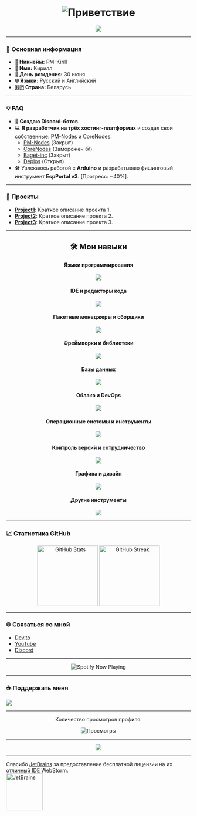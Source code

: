 <h1 align="center">
  <img src="https://readme-typing-svg.herokuapp.com?font=Fira+Code&size=28&duration=4000&pause=500&color=FF8C00&center=true&vCenter=true&width=600&height=60&lines=Добро+пожаловать+в+профиль+PM-Kirill!+🎉" alt="Приветствие">
</h1>

<p align="center">
  <img src="https://capsule-render.vercel.app/api?type=waving&color=FF8C00&height=100&section=footer"/>
</p>

---

### 📝 Основная информация

- **👤 Никнейм:** PM-Kirill
- **📛 Имя:** Кирилл
- **🎂 День рождения:** 30 июня
- **🌐 Языки:** Русский и Английский
- **🇧🇾 Страна:** Беларусь

---

### 💡 FAQ

- 🤖 **Создаю Discord-ботов**.
- 💻 **Я разработчик на трёх хостинг-платформах** и создал свои собственные: PM-Nodes и CoreNodes.
  - [PM-Nodes](https://discord.gg/QxKUVvC98Z) (Закрыт)
  - [CoreNodes](https://corenodes.host) (Заморожен 😢)
  - [Baget-inc](https://baget-inc.online) (Закрыт)
  - [Deplos](https://deplos.com) (Открыт)
- 🛠️ Увлекаюсь работой с **Arduino** и разрабатываю фишинговый инструмент **EspPortal v3**. [Прогресс: ~40%].

---

### 💼 Проекты

- [**Project1**](https://github.com/PM-KIRILL/Project1): Краткое описание проекта 1.
- [**Project2**](https://github.com/PM-KIRILL/Project2): Краткое описание проекта 2.
- [**Project3**](https://github.com/PM-KIRILL/Project3): Краткое описание проекта 3.

---

<h2 align="center">🛠️ Мои навыки</h2>

<div align="center">

#### Языки программирования

<a href="#"><img src="https://skillicons.dev/icons?i=js,java,perl,python,rust,ts,php,cpp,css,html,lua,kotlin,c&theme=dark" /></a>

#### IDE и редакторы кода

<a href="#"><img src="https://skillicons.dev/icons?i=idea,pycharm,replit,visualstudio,vscode,neovim,androidstudio&theme=dark" /></a>

#### Пакетные менеджеры и сборщики

<a href="#"><img src="https://skillicons.dev/icons?i=npm,pnpm,yarn,vercel,vite,terraform&theme=dark" /></a>

#### Фреймворки и библиотеки

<a href="#"><img src="https://skillicons.dev/icons?i=jquery,nuxtjs,react,vue,threejs,tailwind,django,dotnet,electron&theme=dark" /></a>

#### Базы данных

<a href="#"><img src="https://skillicons.dev/icons?i=postgresql,sqlite,oracle,mongodb,mysql,redis&theme=dark" /></a>

#### Облако и DevOps

<a href="#"><img src="https://skillicons.dev/icons?i=azure,gcp,docker,kubernetes,jenkins,githubactions,githubpages,terraform,ngrok,heroku&theme=dark" /></a>

#### Операционные системы и инструменты

<a href="#"><img src="https://skillicons.dev/icons?i=ubuntu,windows,archlinux,debian,linux,kali,raspberrypi,windows&theme=dark" /></a>

#### Контроль версий и сотрудничество

<a href="#"><img src="https://skillicons.dev/icons?i=git,github,discord,telegram&theme=dark" /></a>

#### Графика и дизайн

<a href="#"><img src="https://skillicons.dev/icons?i=blender&theme=dark" /></a>

#### Другие инструменты

<a href="#"><img src="https://skillicons.dev/icons?i=tor,nginx,stripe,chrome,firefox,bash,vim,chatgpt&theme=dark" /></a>

</div>

---

### 📈 Статистика GitHub

<div align="center">
  <img height="165" src="https://github-readme-stats.vercel.app/api?username=PM-KIRILL&show_icons=true&theme=dark&icon_color=FF8C00&title_color=FF8C00&hide_border=true" alt="GitHub Stats">
  <img height="165" src="https://github-readme-streak-stats.herokuapp.com/?user=PM-KIRILL&theme=dark&ring=FF8C00&fire=FF8C00&currStreakLabel=FF8C00&hide_border=true" alt="GitHub Streak">
</div>

---

### 🌐 Связаться со мной

- [Dev.to](https://dev.to/pmkirill)
- [YouTube](https://www.youtube.com/c/pm-kirill)
- [Discord](https://discordapp.com/users/1081189420780240917/)

---

<div align="center">
  <img src="https://spotify-github-profile.vercel.app/api/view?uid=31wwplzbvn26xo6msimnxpmzrvou&cover_image=true&theme=novatorem&show_offline=false&background_color=121212&interchange=false&bar_color=FF8C00&bar_color_cover=false" alt="Spotify Now Playing" />
</div>

---

### ☕ Поддержать меня

[<img src="https://img.shields.io/badge/Buy%20Me%20a%20Coffee-FFDD00?style=for-the-badge&logo=buy-me-a-coffee&logoColor=black" />](https://www.buymeacoffee.com/PM-Kirill)

---

<div align="center">
  <p>Количество просмотров профиля:</p>
  <img src="https://komarev.com/ghpvc/?username=PM-KIRILL&style=flat-square&color=FF8C00" alt="Просмотры">
</div>

---

<p align="center">
  <img src="https://capsule-render.vercel.app/api?type=waving&color=FF8C00&height=100&section=footer"/>
</p>

---

Спасибо [JetBrains](https://www.jetbrains.com/?from=inputmask) за предоставление бесплатной лицензии на их отличный IDE WebStorm.  
<a href="https://www.jetbrains.com/?from=inputmask"><img src="https://resources.jetbrains.com/storage/products/company/brand/logos/jb_beam.png" alt="JetBrains" width="100"></a>
